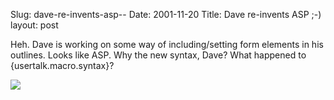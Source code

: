Slug: dave-re-invents-asp--
Date: 2001-11-20
Title: Dave re-invents ASP ;-)
layout: post

Heh. Dave is working on some way of including/setting form elements in his outlines. Looks like ASP. Why the new syntax, Dave? What happened to {usertalk.macro.syntax}?<p>

<a href="http://www.scripting.com/images/2001/11/19/prefsscreen2.gif"><img class="at-xid-6a010534988cd3970b0120a55cda49970b" src="https://steveivy.typepad.com/.a/6a010534988cd3970b0120a55cda49970b-pi" /></a></p>
